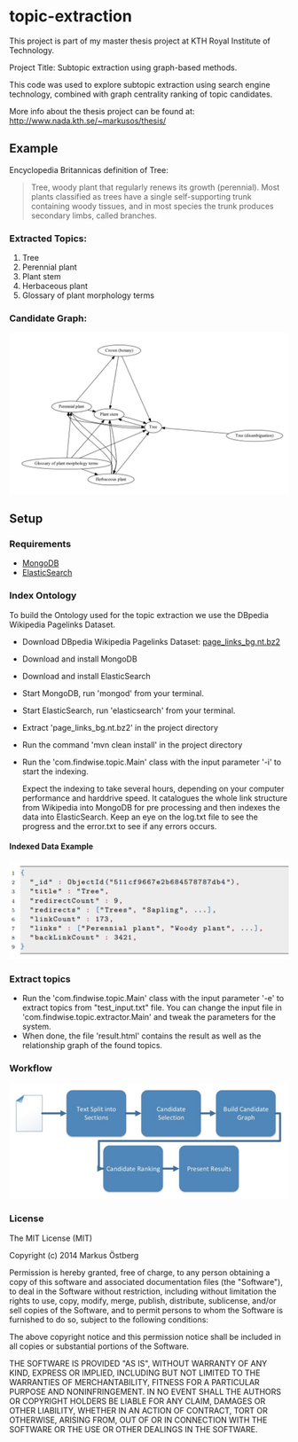 # topic-extraction


This project is part of my master thesis project at KTH Royal Institute of Technology.

Project Title: Subtopic extraction using graph-based methods.

This code was used to explore subtopic extraction using search engine technology, combined with graph centrality ranking of topic candidates.

More info about the thesis project can be found at: http://www.nada.kth.se/~markusos/thesis/

## Example

Encyclopedia Britannicas definition of Tree:

> Tree, woody plant that regularly renews its growth (perennial).
> Most plants classified as trees have a single self-supporting trunk containing woody tissues,
> and in most species the trunk produces secondary limbs, called branches.

### Extracted Topics:

1. Tree
2. Perennial plant
3. Plant stem
4. Herbaceous plant
5. Glossary of plant morphology terms

### Candidate Graph:

![example](docs/resultGraph.jpg)

## Setup

### Requirements

 - [MongoDB](http://www.mongodb.org/)
 - [ElasticSearch](http://www.elasticsearch.org/)

### Index Ontology

To build the Ontology used for the topic extraction we use the DBpedia Wikipedia Pagelinks Dataset.

- Download DBpedia Wikipedia Pagelinks Dataset: [page_links_bg.nt.bz2](http://data.dws.informatik.uni-mannheim.de/dbpedia/2014/bg/page_links_bg.nt.bz2)
- Download and install MongoDB
- Download and install ElasticSearch


- Start MongoDB, run 'mongod' from your terminal.
- Start ElasticSearch, run 'elasticsearch' from your terminal.


- Extract 'page_links_bg.nt.bz2' in the project directory
- Run the command 'mvn clean install' in the project directory


- Run the 'com.findwise.topic.Main' class with the input parameter '-i' to start the indexing.

   Expect the indexing to take several hours, depending on your computer performance and harddrive speed.
   It catalogues the whole link structure from Wikipedia into MongoDB for pre processing and then indexes the data into ElasticSearch.
   Keep an eye on the log.txt file to see the progress and the error.txt to see if any errors occurs.

#### Indexed Data Example

![Indexed data](docs/indexedData.png)

### Extract topics

- Run the 'com.findwise.topic.Main' class with the input parameter '-e' to extract topics from "test_input.txt" file. You can change the input file in 'com.findwise.topic.extractor.Main' and tweak the parameters for the system.
- When done, the file 'result.html' contains the result as well as the relationship graph of the found topics.

### Workflow

![workflow](docs/workflow.jpg)

### License

The MIT License (MIT)

Copyright (c) 2014 Markus Östberg

Permission is hereby granted, free of charge, to any person obtaining a copy
of this software and associated documentation files (the "Software"), to deal
in the Software without restriction, including without limitation the rights
to use, copy, modify, merge, publish, distribute, sublicense, and/or sell
copies of the Software, and to permit persons to whom the Software is
furnished to do so, subject to the following conditions:

The above copyright notice and this permission notice shall be included in all
copies or substantial portions of the Software.

THE SOFTWARE IS PROVIDED "AS IS", WITHOUT WARRANTY OF ANY KIND, EXPRESS OR
IMPLIED, INCLUDING BUT NOT LIMITED TO THE WARRANTIES OF MERCHANTABILITY,
FITNESS FOR A PARTICULAR PURPOSE AND NONINFRINGEMENT. IN NO EVENT SHALL THE
AUTHORS OR COPYRIGHT HOLDERS BE LIABLE FOR ANY CLAIM, DAMAGES OR OTHER
LIABILITY, WHETHER IN AN ACTION OF CONTRACT, TORT OR OTHERWISE, ARISING FROM,
OUT OF OR IN CONNECTION WITH THE SOFTWARE OR THE USE OR OTHER DEALINGS IN THE
SOFTWARE.
